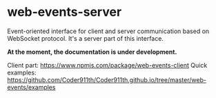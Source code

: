 # web-events-server
Event-oriented interface for client and server communication based on WebSocket protocol. It's a server part of this interface.

**At the moment, the documentation is under development.**

Client part: https://www.npmjs.com/package/web-events-client
Quick examples: https://github.com/Coder911th/Coder911th.github.io/tree/master/web-events/examples